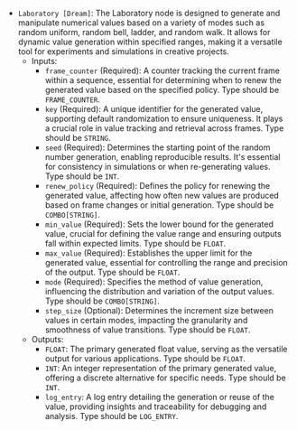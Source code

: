 - `Laboratory [Dream]`: The Laboratory node is designed to generate and manipulate numerical values based on a variety of modes such as random uniform, random bell, ladder, and random walk. It allows for dynamic value generation within specified ranges, making it a versatile tool for experiments and simulations in creative projects.
    - Inputs:
        - `frame_counter` (Required): A counter tracking the current frame within a sequence, essential for determining when to renew the generated value based on the specified policy. Type should be `FRAME_COUNTER`.
        - `key` (Required): A unique identifier for the generated value, supporting default randomization to ensure uniqueness. It plays a crucial role in value tracking and retrieval across frames. Type should be `STRING`.
        - `seed` (Required): Determines the starting point of the random number generation, enabling reproducible results. It's essential for consistency in simulations or when re-generating values. Type should be `INT`.
        - `renew_policy` (Required): Defines the policy for renewing the generated value, affecting how often new values are produced based on frame changes or initial generation. Type should be `COMBO[STRING]`.
        - `min_value` (Required): Sets the lower bound for the generated value, crucial for defining the value range and ensuring outputs fall within expected limits. Type should be `FLOAT`.
        - `max_value` (Required): Establishes the upper limit for the generated value, essential for controlling the range and precision of the output. Type should be `FLOAT`.
        - `mode` (Required): Specifies the method of value generation, influencing the distribution and variation of the output values. Type should be `COMBO[STRING]`.
        - `step_size` (Optional): Determines the increment size between values in certain modes, impacting the granularity and smoothness of value transitions. Type should be `FLOAT`.
    - Outputs:
        - `FLOAT`: The primary generated float value, serving as the versatile output for various applications. Type should be `FLOAT`.
        - `INT`: An integer representation of the primary generated value, offering a discrete alternative for specific needs. Type should be `INT`.
        - `log_entry`: A log entry detailing the generation or reuse of the value, providing insights and traceability for debugging and analysis. Type should be `LOG_ENTRY`.

